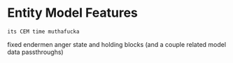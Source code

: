 # Entity Model Features




    its CEM time muthafucka


fixed endermen anger state and holding blocks (and a couple related model data passthroughs)


